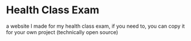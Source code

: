 # Health Class Exam
a website I made for my health class exam, if you need to, you can copy it for your own project (technically open source)
